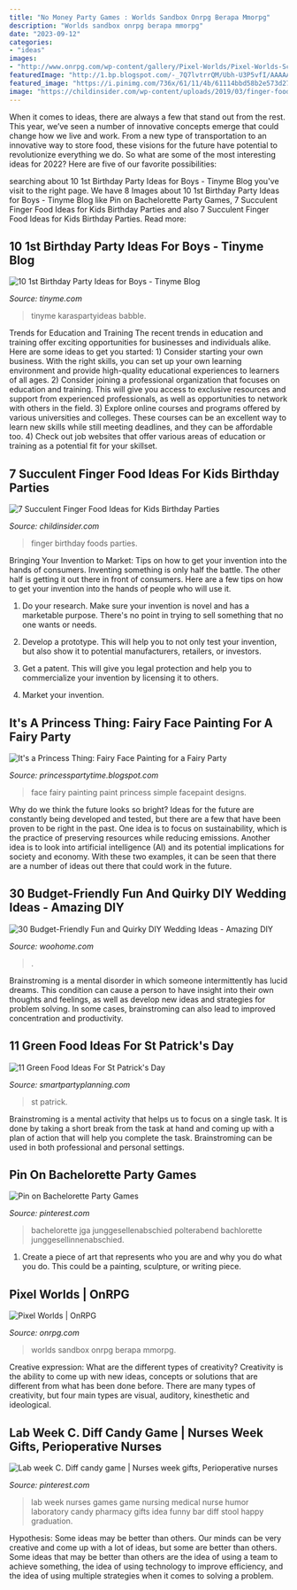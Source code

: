 ```yaml
---
title: "No Money Party Games : Worlds Sandbox Onrpg Berapa Mmorpg"
description: "Worlds sandbox onrpg berapa mmorpg"
date: "2023-09-12"
categories:
- "ideas"
images:
- "http://www.onrpg.com/wp-content/gallery/Pixel-Worlds/Pixel-Worlds-Screenshot3.jpg"
featuredImage: "http://1.bp.blogspot.com/-_7Q7lvtrrQM/Ubh-U3P5vfI/AAAAAAAAAN0/sQGfo7DHwMQ/s1600/IMG_8828s.jpg"
featured_image: "https://i.pinimg.com/736x/61/11/4b/61114bbd58b2e573d27e515b17e19889--laboratory-humor-medical-laboratory.jpg"
image: "https://childinsider.com/wp-content/uploads/2019/03/finger-foods-for-kids-birthday-party.jpg"
---
```



When it comes to ideas, there are always a few that stand out from the rest. This year, we’ve seen a number of innovative concepts emerge that could change how we live and work. From a new type of transportation to an innovative way to store food, these visions for the future have potential to revolutionize everything we do. So what are some of the most interesting ideas for 2022? Here are five of our favorite possibilities:

	

		
searching about 10 1st Birthday Party Ideas for Boys - Tinyme Blog you've visit to the right page. We have 8 Images about 10 1st Birthday Party Ideas for Boys - Tinyme Blog like Pin on Bachelorette Party Games, 7 Succulent Finger Food Ideas for Kids Birthday Parties and also 7 Succulent Finger Food Ideas for Kids Birthday Parties. Read more:
		
    
## 10 1st Birthday Party Ideas For Boys - Tinyme Blog

<img loading=lazy src="https://www.tinyme.com/blog/wp-content/uploads/10-1st-birthday-party-ideas-for-boys/10-1st-Birthday-Party-Ideas-for-Boys-9.jpg" onerror="this.onerror=null;this.src='https://tse1.mm.bing.net/th?id=OIP.u_a_8h5DWQmtcYzZcz4LrgHaLH&amp;pid=15.1';" alt="10 1st Birthday Party Ideas for Boys - Tinyme Blog">

_Source: tinyme.com_

>tinyme karaspartyideas babble. 

	

Trends for Education and Training
The recent trends in education and training offer exciting opportunities for businesses and individuals alike. Here are some ideas to get you started: 1) Consider starting your own business. With the right skills, you can set up your own learning environment and provide high-quality educational experiences to learners of all ages. 2) Consider joining a professional organization that focuses on education and training. This will give you access to exclusive resources and support from experienced professionals, as well as opportunities to network with others in the field. 3) Explore online courses and programs offered by various universities and colleges. These courses can be an excellent way to learn new skills while still meeting deadlines, and they can be affordable too. 4) Check out job websites that offer various areas of education or training as a potential fit for your skillset.

    
## 7 Succulent Finger Food Ideas For Kids Birthday Parties

<img loading=lazy src="https://childinsider.com/wp-content/uploads/2019/03/finger-foods-for-kids-birthday-party.jpg" onerror="this.onerror=null;this.src='https://tse1.mm.bing.net/th?id=OIP.FSSuMLOi8KrA5SuLvEmndAHaFj&amp;pid=15.1';" alt="7 Succulent Finger Food Ideas for Kids Birthday Parties">

_Source: childinsider.com_

>finger birthday foods parties. 

	

Bringing Your Invention to Market: Tips on how to get your invention into the hands of consumers.
Inventing something is only half the battle. The other half is getting it out there in front of consumers. Here are a few tips on how to get your invention into the hands of people who will use it.
1. Do your research. Make sure your invention is novel and has a marketable purpose. There's no point in trying to sell something that no one wants or needs.

2. Develop a prototype. This will help you to not only test your invention, but also show it to potential manufacturers, retailers, or investors.

3. Get a patent. This will give you legal protection and help you to commercialize your invention by licensing it to others.

4. Market your invention.

    
## It&#039;s A Princess Thing: Fairy Face Painting For A Fairy Party

<img loading=lazy src="http://1.bp.blogspot.com/-_7Q7lvtrrQM/Ubh-U3P5vfI/AAAAAAAAAN0/sQGfo7DHwMQ/s1600/IMG_8828s.jpg" onerror="this.onerror=null;this.src='https://tse2.mm.bing.net/th?id=OIP.XbdnKyI_kCc72wkuOl1-igHaLH&amp;pid=15.1';" alt="It&#039;s a Princess Thing: Fairy Face Painting for a Fairy Party">

_Source: princesspartytime.blogspot.com_

>face fairy painting paint princess simple facepaint designs. 

	

Why do we think the future looks so bright?
Ideas for the future are constantly being developed and tested, but there are a few that have been proven to be right in the past. One idea is to focus on sustainability, which is the practice of preserving resources while reducing emissions. Another idea is to look into artificial intelligence (AI) and its potential implications for society and economy. With these two examples, it can be seen that there are a number of ideas out there that could work in the future.

    
## 30 Budget-Friendly Fun And Quirky DIY Wedding Ideas - Amazing DIY

<img loading=lazy src="https://www.woohome.com/wp-content/uploads/2014/01/diy-wedding-ideas-10.jpg" onerror="this.onerror=null;this.src='https://tse1.mm.bing.net/th?id=OIP.3Beek2sbjcFI8XWQJtt-MAHaLH&amp;pid=15.1';" alt="30 Budget-Friendly Fun and Quirky DIY Wedding Ideas - Amazing DIY">

_Source: woohome.com_

>. 

	

Brainstroming is a mental disorder in which someone intermittently has lucid dreams. This condition can cause a person to have insight into their own thoughts and feelings, as well as develop new ideas and strategies for problem solving. In some cases, brainstroming can also lead to improved concentration and productivity.

    
## 11 Green Food Ideas For St Patrick&#039;s Day

<img loading=lazy src="https://i2.wp.com/smartpartyplanning.com/wp-content/uploads/2016/02/Green-Food-Ideas.jpg?fit=550%2C820&amp;ssl=1" onerror="this.onerror=null;this.src='https://tse1.mm.bing.net/th?id=OIP.n8CRReg2wIAwQbFltg8LcQHaLC&amp;pid=15.1';" alt="11 Green Food Ideas For St Patrick&#039;s Day">

_Source: smartpartyplanning.com_

>st patrick. 

	

Brainstroming is a mental activity that helps us to focus on a single task. It is done by taking a short break from the task at hand and coming up with a plan of action that will help you complete the task. Brainstroming can be used in both professional and personal settings.

    
## Pin On Bachelorette Party Games

<img loading=lazy src="https://i.pinimg.com/736x/85/08/f2/8508f23cabdab031e16d85adb3cbe711.jpg" onerror="this.onerror=null;this.src='https://tse1.mm.bing.net/th?id=OIP.1K9htKC3jkX03svyE_Co0wAAAA&amp;pid=15.1';" alt="Pin on Bachelorette Party Games">

_Source: pinterest.com_

>bachelorette jga junggesellenabschied polterabend bachlorette junggesellinnenabschied. 

	

1. Create a piece of art that represents who you are and why you do what you do. This could be a painting, sculpture, or writing piece. 

    
## Pixel Worlds | OnRPG

<img loading=lazy src="http://www.onrpg.com/wp-content/gallery/Pixel-Worlds/Pixel-Worlds-Screenshot3.jpg" onerror="this.onerror=null;this.src='https://tse3.mm.bing.net/th?id=OIP.mD3JvEXp6jqfeiWD48eA7wEsCo&amp;pid=15.1';" alt="Pixel Worlds | OnRPG">

_Source: onrpg.com_

>worlds sandbox onrpg berapa mmorpg. 

	

Creative expression: What are the different types of creativity?
Creativity is the ability to come up with new ideas, concepts or solutions that are different from what has been done before. There are many types of creativity, but four main types are visual, auditory, kinesthetic and ideological.

    
## Lab Week C. Diff Candy Game | Nurses Week Gifts, Perioperative Nurses

<img loading=lazy src="https://i.pinimg.com/736x/61/11/4b/61114bbd58b2e573d27e515b17e19889--laboratory-humor-medical-laboratory.jpg" onerror="this.onerror=null;this.src='https://tse1.mm.bing.net/th?id=OIP.ME5j3tx-alRHMAkxpPAvugHaKG&amp;pid=15.1';" alt="Lab week C. Diff candy game | Nurses week gifts, Perioperative nurses">

_Source: pinterest.com_

>lab week nurses games game nursing medical nurse humor laboratory candy pharmacy gifts idea funny bar diff stool happy graduation. 

	

Hypothesis: Some ideas may be better than others.
Our minds can be very creative and come up with a lot of ideas, but some are better than others. Some ideas that may be better than others are the idea of using a team to achieve something, the idea of using technology to improve efficiency, and the idea of using multiple strategies when it comes to solving a problem.

